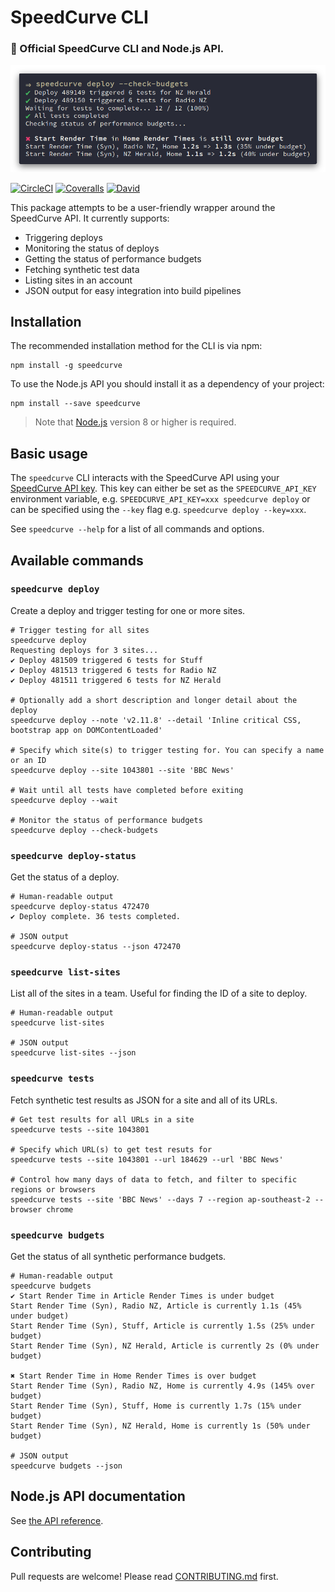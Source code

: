 # SpeedCurve CLI

### 🍩 Official SpeedCurve CLI and Node.js API.

![SpeedCurve CLI screenshot](.github/screenshot.png)

[![CircleCI](https://img.shields.io/circleci/build/github/SpeedCurve-Metrics/speedcurve-cli.svg?style=for-the-badge)](https://circleci.com/gh/SpeedCurve-Metrics/speedcurve-cli)
[![Coveralls](https://img.shields.io/coveralls/github/SpeedCurve-Metrics/speedcurve-cli?style=for-the-badge)](https://coveralls.io/github/SpeedCurve-Metrics/speedcurve-cli)
[![David](https://img.shields.io/david/SpeedCurve-Metrics/speedcurve-cli.svg?style=for-the-badge)](https://david-dm.org/speedcurve-metrics/speedcurve-cli)

This package attempts to be a user-friendly wrapper around the SpeedCurve API. It currently supports:

* Triggering deploys
* Monitoring the status of deploys
* Getting the status of performance budgets
* Fetching synthetic test data
* Listing sites in an account
* JSON output for easy integration into build pipelines

## Installation

The recommended installation method for the CLI is via npm:

```
npm install -g speedcurve
```

To use the Node.js API you should install it as a dependency of your project:

```
npm install --save speedcurve
```

> Note that [Node.js](https://nodejs.org/) version 8 or higher is required.

## Basic usage

The `speedcurve` CLI interacts with the SpeedCurve API using your [SpeedCurve API key](https://support.speedcurve.com/apis/synthetic-api). This key can either be set as the `SPEEDCURVE_API_KEY` environment variable, e.g. `SPEEDCURVE_API_KEY=xxx speedcurve deploy` or can be specified using the `--key` flag e.g. `speedcurve deploy --key=xxx`.

See `speedcurve --help` for a list of all commands and options.

## Available commands

### `speedcurve deploy`

Create a deploy and trigger testing for one or more sites.

```
# Trigger testing for all sites
speedcurve deploy
Requesting deploys for 3 sites...
✔ Deploy 481509 triggered 6 tests for Stuff
✔ Deploy 481513 triggered 6 tests for Radio NZ
✔ Deploy 481511 triggered 6 tests for NZ Herald

# Optionally add a short description and longer detail about the deploy
speedcurve deploy --note 'v2.11.8' --detail 'Inline critical CSS, bootstrap app on DOMContentLoaded'

# Specify which site(s) to trigger testing for. You can specify a name or an ID
speedcurve deploy --site 1043801 --site 'BBC News'

# Wait until all tests have completed before exiting
speedcurve deploy --wait

# Monitor the status of performance budgets
speedcurve deploy --check-budgets
```

### `speedcurve deploy-status`

Get the status of a deploy.

```
# Human-readable output
speedcurve deploy-status 472470
✔ Deploy complete. 36 tests completed.

# JSON output
speedcurve deploy-status --json 472470
```

### `speedcurve list-sites`

List all of the sites in a team. Useful for finding the ID of a site to deploy.

```
# Human-readable output
speedcurve list-sites

# JSON output
speedcurve list-sites --json
```

### `speedcurve tests`

Fetch synthetic test results as JSON for a site and all of its URLs.

```
# Get test results for all URLs in a site
speedcurve tests --site 1043801

# Specify which URL(s) to get test resuts for
speedcurve tests --site 1043801 --url 184629 --url 'BBC News'

# Control how many days of data to fetch, and filter to specific regions or browsers
speedcurve tests --site 'BBC News' --days 7 --region ap-southeast-2 --browser chrome
```

### `speedcurve budgets`

Get the status of all synthetic performance budgets.

```
# Human-readable output
speedcurve budgets
✔ Start Render Time in Article Render Times is under budget
Start Render Time (Syn), Radio NZ, Article is currently 1.1s (45% under budget)
Start Render Time (Syn), Stuff, Article is currently 1.5s (25% under budget)
Start Render Time (Syn), NZ Herald, Article is currently 2s (0% under budget)

✖ Start Render Time in Home Render Times is over budget
Start Render Time (Syn), Radio NZ, Home is currently 4.9s (145% over budget)
Start Render Time (Syn), Stuff, Home is currently 1.7s (15% under budget)
Start Render Time (Syn), NZ Herald, Home is currently 1s (50% under budget)

# JSON output
speedcurve budgets --json
```

## Node.js API documentation

See [the API reference](https://speedcurve-metrics.github.io/speedcurve-cli/).

## Contributing

Pull requests are welcome! Please read [CONTRIBUTING.md](.github/CONTRIBUTING.md) first.
